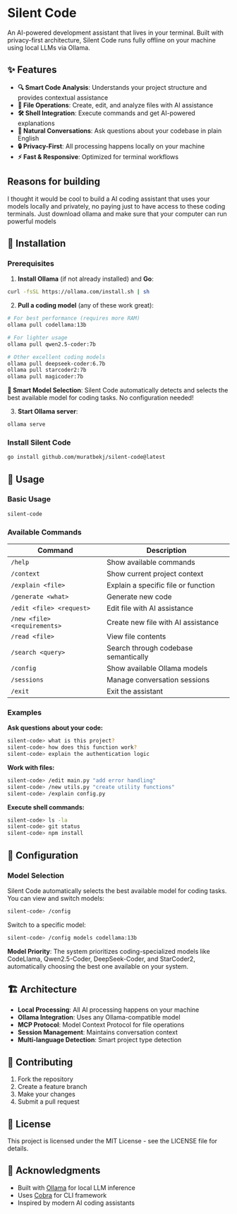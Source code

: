 # Silent Code

An AI-powered development assistant that lives in your terminal. Built with privacy-first architecture, Silent Code runs fully offline on your machine using local LLMs via Ollama.

## ✨ Features

- **🔍 Smart Code Analysis**: Understands your project structure and provides contextual assistance
- **📝 File Operations**: Create, edit, and analyze files with AI assistance
- **🛠️ Shell Integration**: Execute commands and get AI-powered explanations
- **💬 Natural Conversations**: Ask questions about your codebase in plain English
- **🔒 Privacy-First**: All processing happens locally on your machine
- **⚡ Fast & Responsive**: Optimized for terminal workflows

## Reasons for building
I thought it would be cool to build a AI coding assistant that uses your models locally and privately, no paying just to have access to these coding terminals. Just download ollama and make sure that your computer can run powerful models

## 🚀 Installation

### Prerequisites

1. **Install Ollama** (if not already installed) and **Go**:
```bash
curl -fsSL https://ollama.com/install.sh | sh


```

2. **Pull a coding model** (any of these work great):
```bash
# For best performance (requires more RAM)
ollama pull codellama:13b

# For lighter usage
ollama pull qwen2.5-coder:7b

# Other excellent coding models
ollama pull deepseek-coder:6.7b
ollama pull starcoder2:7b
ollama pull magicoder:7b
```

**🎯 Smart Model Selection**: Silent Code automatically detects and selects the best available model for coding tasks. No configuration needed!

3. **Start Ollama server**:
```bash
ollama serve
```

### Install Silent Code

```bash
go install github.com/muratbekj/silent-code@latest
```

## 🎯 Usage

### Basic Usage

```bash
silent-code
```

### Available Commands

| Command | Description |
|---------|-------------|
| `/help` | Show available commands |
| `/context` | Show current project context |
| `/explain <file>` | Explain a specific file or function |
| `/generate <what>` | Generate new code |
| `/edit <file> <request>` | Edit file with AI assistance |
| `/new <file> <requirements>` | Create new file with AI assistance |
| `/read <file>` | View file contents |
| `/search <query>` | Search through codebase semantically |
| `/config` | Show available Ollama models |
| `/sessions` | Manage conversation sessions |
| `/exit` | Exit the assistant |

### Examples

**Ask questions about your code:**
```bash
silent-code> what is this project?
silent-code> how does this function work?
silent-code> explain the authentication logic
```

**Work with files:**
```bash
silent-code> /edit main.py "add error handling"
silent-code> /new utils.py "create utility functions"
silent-code> /explain config.py
```

**Execute shell commands:**
```bash
silent-code> ls -la
silent-code> git status
silent-code> npm install
```

## 🔧 Configuration

### Model Selection

Silent Code automatically selects the best available model for coding tasks. You can view and switch models:

```bash
silent-code> /config
```

Switch to a specific model:
```bash
silent-code> /config models codellama:13b
```

**Model Priority**: The system prioritizes coding-specialized models like CodeLlama, Qwen2.5-Coder, DeepSeek-Coder, and StarCoder2, automatically choosing the best one available on your system.

## 🏗️ Architecture

- **Local Processing**: All AI processing happens on your machine
- **Ollama Integration**: Uses any Ollama-compatible model
- **MCP Protocol**: Model Context Protocol for file operations
- **Session Management**: Maintains conversation context
- **Multi-language Detection**: Smart project type detection

## 🤝 Contributing

1. Fork the repository
2. Create a feature branch
3. Make your changes
4. Submit a pull request

## 📄 License

This project is licensed under the MIT License - see the LICENSE file for details.

## 🙏 Acknowledgments

- Built with [Ollama](https://ollama.com/) for local LLM inference
- Uses [Cobra](https://github.com/spf13/cobra) for CLI framework
- Inspired by modern AI coding assistants




